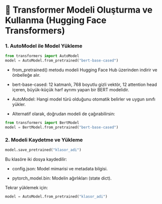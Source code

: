 # 🚀 Transformer Modeli Oluşturma ve Kullanma (Hugging Face Transformers)

### 1. AutoModel ile Model Yükleme


```python
from transformers import AutoModel
model = AutoModel.from_pretrained("bert-base-cased")
```

- from_pretrained() metodu modeli Hugging Face Hub üzerinden indirir ve önbelleğe alır.

- bert-base-cased: 12 katmanlı, 768 boyutlu gizli vektör, 12 attention head içeren, büyük-küçük harf ayrımı yapan bir BERT modelidir.

- AutoModel: Hangi model türü olduğunu otomatik belirler ve uygun sınıfı yükler.

- Alternatif olarak, doğrudan modeli de çağırabilirsin:

```python
from transformers import BertModel
model = BertModel.from_pretrained("bert-base-cased")
```
### 2. Modeli Kaydetme ve Yükleme
```python
model.save_pretrained("klasor_adi")
```

Bu klasöre iki dosya kaydedilir:

- config.json: Model mimarisi ve metadata bilgisi.

- pytorch_model.bin: Modelin ağırlıkları (state dict).

Tekrar yüklemek için:

```python
model = AutoModel.from_pretrained("klasor_adi")
```
